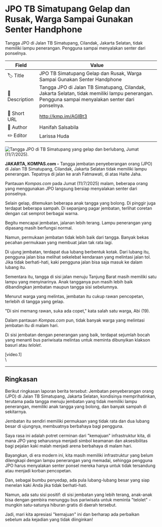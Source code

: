 # JPO TB Simatupang Gelap dan Rusak, Warga Sampai Gunakan Senter Handphone

Tangga JPO di Jalan TB Simatupang, Cilandak, Jakarta Selatan, tidak memiliki lampu penerangan. Pengguna sampai menyalakan senter dari ponselnya.

| Field         | Value                                                       |
|---------------|-------------------------------------------------------------|
| 🏷️ Title       | JPO TB Simatupang Gelap dan Rusak, Warga Sampai Gunakan Senter Handphone |
| 📝 Description | Tangga JPO di Jalan TB Simatupang, Cilandak, Jakarta Selatan, tidak memiliki lampu penerangan. Pengguna sampai menyalakan senter dari ponselnya. |
| 🔗 Short URL   | http://kmp.im/AGIBt3 |
| 👤 Author      | Hanifah Salsabila |
| ✏️ Editor      | Larissa Huda |

![Tangga JPO di TB Simatupang yang gelap dan berlubang, Jumat (11/7/2025).](https://asset.kompas.com/crops/loHcS7hgK9UjX710hruWqc5PvqU=/0x0:0x0/750x500/data/photo/2025/07/11/68711ce8174df.jpeg)

**JAKARTA, KOMPAS.com -** Tangga jembatan penyeberangan orang (JPO) di Jalan TB Simatupang, Cilandak, Jakarta Selatan tidak memiliki lampu penerangan. Tepatnya di jalan ke arah Fatmawati, di atas Halte Jaha.

Pantauan *Kompas.com* pada Jumat (11/7/2025) malam, beberapa orang yang menggunakan JPO langsung bersiap menyalakan senter dari ponselnya.

Selain gelap, ditemukan beberapa anak tangga yang bolong. Di pinggir juga terdapat beberapa sampah. Di sepanjang pagar jembatan, terlihat coretan dengan cat semprot berbagai warna.

Begitu mencapai jembatan, jalanan lebih terang. Lampu penerangan yang dipasang masih berfungsi normal.

Namun, permukaan jembatan tidak lebih baik dari tangga. Banyak bekas pecahan permukaan yang membuat jalan tak rata lagi.

Di ujung jembatan, terdapat dua lubang berbentuk kotak. Dari lubang itu, pengguna jalan bisa melihat sekelebat kendaraan yang melintasi jalan tol. Jika tidak berhati-hati, kaki pengguna jalan bisa saja masuk ke dalam lubang itu.

Sementara itu, tangga di sisi jalan menuju Tanjung Barat masih memiliki satu lampu yang menyinarinya. Anak tangganya pun masih lebih baik dibandingkan jembatan maupun tangga sisi sebelumnya.

Menurut warga yang melintas, jembatan itu cukup rawan pencopetan, terlebih di tangga yang gelap.

"Di sini memang rawan, suka ada copet," kata salah satu warga, Abi (19).

Dalam pantauan *Kompas.com* pun, tidak banyak warga yang melintasi jembatan itu di malam hari.

Di sisi jembatan dengan penerangan yang baik, terdapat sejumlah bocah yang menanti bus pariwisata melintas untuk meminta dibunyikan klakson basuri atau *telolet*.

\[video.1\]\
\

---
## Ringkasan

Berikut ringkasan laporan berita tersebut: Jembatan penyeberangan orang (JPO) di Jalan TB Simatupang, Jakarta Selatan, kondisinya memprihatinkan, terutama pada tangga menuju jembatan yang tidak memiliki lampu penerangan, memiliki anak tangga yang bolong, dan banyak sampah di sekitarnya.

 Jembatan itu sendiri memiliki permukaan yang tidak rata dan dua lubang besar di ujungnya, membuatnya berbahaya bagi pengguna.



Saya rasa ini adalah potret cerminan dari "kemajuan" infrastruktur kita, di mana JPO yang seharusnya menjadi simbol keamanan dan aksesibilitas bagi pejalan kaki malah menjadi arena berbahaya di malam hari.

 Bayangkan, di era modern ini, kita masih memiliki infrastruktur yang belum dilengkapi dengan lampu penerangan yang memadai, sehingga pengguna JPO harus menyalakan senter ponsel mereka hanya untuk tidak tersandung atau menjadi korban pencopetan.

 Dan, sebagai bumbu penyedap, ada pula lubang-lubang besar yang siap menelan kaki Anda jika tidak berhati-hati.

 Namun, ada satu sisi positif: di sisi jembatan yang lebih terang, anak-anak bisa dengan gembira menunggu bus pariwisata untuk meminta "telolet" - mungkin satu-satunya hiburan gratis di daerah tersebut.

 Jadi, mari kita apresiasi "kemajuan" ini dan berharap ada perbaikan sebelum ada kejadian yang tidak diinginkan!
